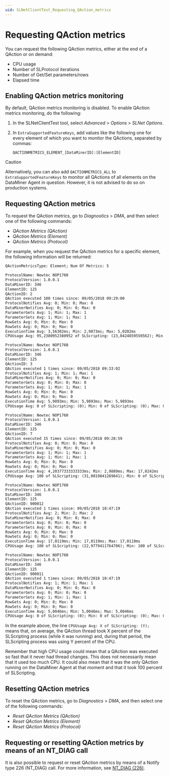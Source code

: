 ```yaml
---
uid: SLNetClientTest_Requesting_QAction_metrics
---
```


# Requesting QAction metrics

You can request the following QAction metrics, either at the end of a QAction or on demand:

- CPU usage
- Number of SLProtocol iterations
- Number of Get/Set parameters/rows
- Elapsed time

## Enabling QAction metrics monitoring

By default, QAction metrics monitoring is disabled. To enable QAction metrics monitoring, do the following:

1. In the SLNetClientTest tool, select *Advanced* > *Options* > *SLNet Options*.

1. In `ExtraSupportedFeatureKeys`, add values like the following one for every element of which you want to monitor the QActions, separated by commas:

    `QACTIONMETRICS_ELEMENT_[DataMinerID]:[ElementID]`

> [!CAUTION]
> Alternatively, you can also add `QACTIONMETRICS_ALL` to `ExtraSupportedFeatureKeys` to monitor all QActions of all elements on the DataMiner Agent in question. However, it is not advised to do so on production systems.

## Requesting QAction metrics

To request the QAction metrics, go to *Diagnostics* > *DMA*, and then select one of the following commands:

- *QAction Metrics (QAction)*
- *QAction Metrics (Element)*
- *QAction Metrics (Protocol)*

For example, when you request the QAction metrics for a specific element, the following information will be returned:

```txt
QActionMetricsType: Element; Num Of Metrics: 5

ProtocolName: Newtec NOP1760
ProtocolVersion: 1.0.0.1
DataMinerID: 346
ElementID: 125
QActionID: 2
QAction executed 100 times since: 09/05/2018 09:29:00
ProtocolNotifies Avg: 0; Min: 0; Max: 0
DataMinerNotifies Avg: 0; Min: 0; Max: 0
ParameterGets Avg: 1; Min: 1; Max: 1
ParameterSets Avg: 1; Min: 1; Max: 1
RowGets Avg: 0; Min: 0; Max: 0
RowSets Avg: 0; Min: 0; Max: 0
ExecutionTime Avg: 3,56302ms; Min: 2,9873ms; Max: 5,0202ms
CPUUsage Avg: 95,2380952380952 of SLScripting: (23,0424859550562); Min: 0 of SLScripting: (0); Max: 100 of SLScripting: (100)

ProtocolName: Newtec NOP1760
ProtocolVersion: 1.0.0.1
DataMinerID: 346
ElementID: 125
QActionID: 3
QAction executed 1 times since: 09/05/2018 09:33:02
ProtocolNotifies Avg: 1; Min: 1; Max: 1
DataMinerNotifies Avg: 0; Min: 0; Max: 0
ParameterGets Avg: 0; Min: 0; Max: 0
ParameterSets Avg: 1; Min: 1; Max: 1
RowGets Avg: 0; Min: 0; Max: 0
RowSets Avg: 0; Min: 0; Max: 0
ExecutionTime Avg: 5,9893ms; Min: 5,9893ms; Max: 5,9893ms
CPUUsage Avg: 0 of SLScripting: (0); Min: 0 of SLScripting: (0); Max: 0 of SLScripting: (0)

ProtocolName: Newtec NOP1760
ProtocolVersion: 1.0.0.1
DataMinerID: 346
ElementID: 125
QActionID: 7
QAction executed 15 times since: 09/05/2018 09:28:59
ProtocolNotifies Avg: 0; Min: 0; Max: 0
DataMinerNotifies Avg: 0; Min: 0; Max: 0
ParameterGets Avg: 1; Min: 1; Max: 1
ParameterSets Avg: 1; Min: 1; Max: 1
RowGets Avg: 0; Min: 0; Max: 0
RowSets Avg: 0; Min: 0; Max: 0
ExecutionTime Avg: 4,20377333333333ms; Min: 2,9889ms; Max: 17,0242ms
CPUUsage Avg: 100 of SLScripting: (31,0019841269841); Min: 0 of SLScripting: (0); Max: 100 of SLScripting: (22,9452778985209)

ProtocolName: Newtec NOP1760
ProtocolVersion: 1.0.0.1
DataMinerID: 346
ElementID: 125
QActionID: 900012
QAction executed 1 times since: 09/05/2018 10:47:19
ProtocolNotifies Avg: 2; Min: 2; Max: 2
DataMinerNotifies Avg: 0; Min: 0; Max: 0
ParameterGets Avg: 0; Min: 0; Max: 0
ParameterSets Avg: 0; Min: 0; Max: 0
RowGets Avg: 0; Min: 0; Max: 0
RowSets Avg: 0; Min: 0; Max: 0
ExecutionTime Avg: 17,0119ms; Min: 17,0119ms; Max: 17,0119ms
CPUUsage Avg: 100 of SLScripting: (22,9779411764706); Min: 100 of SLScripting: (22,9618678689623); Max: 100 of SLScripting: (22,9618678689623)

ProtocolName: Newtec NOP1760
ProtocolVersion: 1.0.0.1
DataMinerID: 346
ElementID: 125
QActionID: 900011
QAction executed 1 times since: 09/05/2018 10:47:19
ProtocolNotifies Avg: 1; Min: 1; Max: 1
DataMinerNotifies Avg: 0; Min: 0; Max: 0
ParameterGets Avg: 0; Min: 0; Max: 0
ParameterSets Avg: 1; Min: 1; Max: 1
RowGets Avg: 0; Min: 0; Max: 0
RowSets Avg: 0; Min: 0; Max: 0
ExecutionTime Avg: 5,0046ms; Min: 5,0046ms; Max: 5,0046ms
CPUUsage Avg: 0 of SLScripting: (0); Min: 0 of SLScripting: (0); Max: 0 of SLScripting: (0)
```

In the example above, the line `CPUUsage Avg: X of SLScripting: (Y);` means that, on average, the QAction thread took X percent of the SLScripting process (while it was running) and, during that period, the SLScripting process was using Y percent of the CPU.

Remember that high CPU usage could mean that a QAction was executed so fast that it never had thread changes. This does not necessarily mean that it used too much CPU. It could also mean that it was the only QAction running on the DataMiner Agent at that moment and that it took 100 percent of SLScripting.

## Resetting QAction metrics

To reset the QAction metrics, go to *Diagnostics* > *DMA*, and then select one of the following commands:

- *Reset QAction Metrics (QAction)*
- *Reset QAction Metrics (Element)*
- *Reset QAction Metrics (Protocol)*

## Requesting or resetting QAction metrics by means of an NT_DIAG call

It is also possible to request or reset QAction metrics by means of a Notify type 226 (NT_DIAG) call. For more information, see [NT_DIAG (226)](xref:NT_DIAG).

